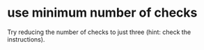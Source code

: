 # use minimum number of checks

Try reducing the number of checks to just three (hint: check the instructions).
